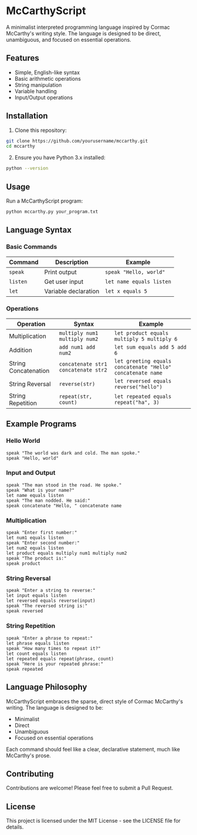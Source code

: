 # McCarthyScript

A minimalist interpreted programming language inspired by Cormac McCarthy's writing style. The language is designed to be direct, unambiguous, and focused on essential operations.

## Features

- Simple, English-like syntax
- Basic arithmetic operations
- String manipulation
- Variable handling
- Input/Output operations

## Installation

1. Clone this repository:
```bash
git clone https://github.com/yourusername/mccarthy.git
cd mccarthy
```

2. Ensure you have Python 3.x installed:
```bash
python --version
```

## Usage

Run a McCarthyScript program:
```bash
python mccarthy.py your_program.txt
```

## Language Syntax

### Basic Commands

| Command | Description | Example |
|---------|-------------|---------|
| `speak` | Print output | `speak "Hello, world"` |
| `listen` | Get user input | `let name equals listen` |
| `let` | Variable declaration | `let x equals 5` |

### Operations

| Operation | Syntax | Example |
|-----------|--------|---------|
| Multiplication | `multiply num1 multiply num2` | `let product equals multiply 5 multiply 6` |
| Addition | `add num1 add num2` | `let sum equals add 5 add 6` |
| String Concatenation | `concatenate str1 concatenate str2` | `let greeting equals concatenate "Hello" concatenate name` |
| String Reversal | `reverse(str)` | `let reversed equals reverse("hello")` |
| String Repetition | `repeat(str, count)` | `let repeated equals repeat("ha", 3)` |

## Example Programs

### Hello World
```mccarthy
speak "The world was dark and cold. The man spoke."
speak "Hello, world"
```

### Input and Output
```mccarthy
speak "The man stood in the road. He spoke."
speak "What is your name?"
let name equals listen
speak "The man nodded. He said:"
speak concatenate "Hello, " concatenate name
```

### Multiplication
```mccarthy
speak "Enter first number:"
let num1 equals listen
speak "Enter second number:"
let num2 equals listen
let product equals multiply num1 multiply num2
speak "The product is:"
speak product
```

### String Reversal
```mccarthy
speak "Enter a string to reverse:"
let input equals listen
let reversed equals reverse(input)
speak "The reversed string is:"
speak reversed
```

### String Repetition
```mccarthy
speak "Enter a phrase to repeat:"
let phrase equals listen
speak "How many times to repeat it?"
let count equals listen
let repeated equals repeat(phrase, count)
speak "Here is your repeated phrase:"
speak repeated
```

## Language Philosophy

McCarthyScript embraces the sparse, direct style of Cormac McCarthy's writing. The language is designed to be:
- Minimalist
- Direct
- Unambiguous
- Focused on essential operations

Each command should feel like a clear, declarative statement, much like McCarthy's prose.

## Contributing

Contributions are welcome! Please feel free to submit a Pull Request.

## License

This project is licensed under the MIT License - see the LICENSE file for details. 
